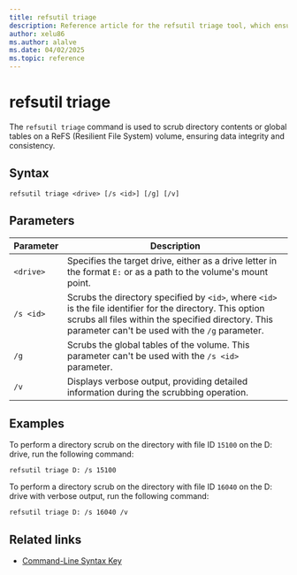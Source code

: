 ```yaml
---
title: refsutil triage
description: Reference article for the refsutil triage tool, which ensures data integrity and consistency by scrubbing the directory contents or global tables on a ReFS (Resilient File System) volume in Windows.
author: xelu86
ms.author: alalve
ms.date: 04/02/2025
ms.topic: reference
---
```


# refsutil triage

The `refsutil triage` command is used to scrub directory contents or global tables on a ReFS (Resilient File System) volume, ensuring data integrity and consistency.

## Syntax

```
refsutil triage <drive> [/s <id>] [/g] [/v]
```

## Parameters

| Parameter | Description |
|-----------|-------------|
| `<drive>` | Specifies the target drive, either as a drive letter in the format `E:` or as a path to the volume's mount point. |
| `/s <id>` | Scrubs the directory specified by `<id>`, where `<id>` is the file identifier for the directory. This option scrubs all files within the specified directory. This parameter can't be used with the `/g` parameter. |
| `/g` | Scrubs the global tables of the volume. This parameter can't be used with the `/s <id>` parameter. |
| `/v` | Displays verbose output, providing detailed information during the scrubbing operation. |

## Examples

To perform a directory scrub on the directory with file ID `15100` on the D: drive, run the following command:

```
refsutil triage D: /s 15100
```

To perform a directory scrub on the directory with file ID `16040` on the D: drive with verbose output, run the following command:

```
refsutil triage D: /s 16040 /v
```

## Related links

- [Command-Line Syntax Key](command-line-syntax-key.md)
